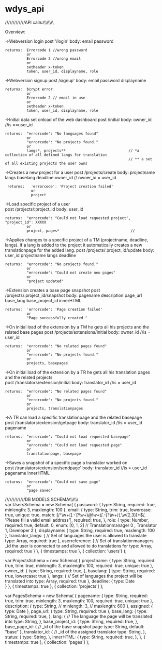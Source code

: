 # wdys_api

/////////////API calls:\\\\\\\\\\\\\\\

Overview:


->Webversion login
    post '/login'
    body: email
          password
  
    returns:  Errorcode 1 //wrong password
              or
              Errorcode 2 //wrong email
              or
              setheader x-token
              token, user_id, displayname, role
            
            
            
->Webversion signup
    post /signup'
    body: email
          password
          displayname
          
    returns:  bcrypt error
              or
              Errorcode 2 // email in use
              or
              setheader x-token
              token, user_id, displayname, role
  

->Initial data set onload of the web dashboard
    post /initial
    body: owner_id        //is ==user_id
    
    returns:  "errorcode": "No languages found"
              or
              "errorcode": "No projects found."
              or
              langs*, projects**                             // *a collection of all defined langs for translation 
                                                             // ** a set of all existing projects the user owns
    
->Creates a new project for a user
     post /projects/create
     body:  projectname
            langs
            baselang
            deadline
            owner_id                                         // owner_id = user_id
            
     returns:   'errorcode': 'Project creation failed'
                or
                project
                
->Load specific project of a user                
    post  /projects/:project_id
    body: user_id
    
    returns:  "errorcode": "Could not load requested project", "project_id": XXXXX
              or
              project, pages*                                 //
    
->Applies changes to a specific project of a TM (projectname, deadline, langs). If a lang is added to the project it automatically creates a new translationpage for the added lang. 
    post  /projects/:project_id/update
    body: user_id
          projectname
          langs
          deadline
          
    returns:  "errorcode": "No projects found."
              or
              "errorcode": "Could not create new pages"
              or
              "project updated"
              

->Extension creates a base page snapshot
    post  /projects/:project_id/snapshot
    body: pagename
          description
          page_url
          base_lang
          base_project_id
          innerHTML
          
    returns:  'errorcode': 'Page creation failed'
              or
              "Page successfully created."    
  
  
->On initial load of the extension by a TM he gets all his projects and the related base pages 
    post  /projects/extensions/initial
    body: owner_id              //is = user_id 
          
    returns:  "errorcode": "No related pages found"
              or
              "errorcode": "No projects found."
              or
              projects, basepages       
      
->On initial load of the extension by a TR he gets all his translation pages and the related projects    
    post    /translators/extension/initial
    body:   translator_id              //is = user_id    
          
    returns:  "errorcode": "No related pages found"
              or
              "errorcode": "No projects found."
              or
              projects, translationpages
              
->A TR can load a specific translationpage and the related basepage              
    post    /translators/extension/getpage
    body:   translator_id               //is = user_id    
            pagename
          
    returns:  "errorcode": "Could not load requested basepage"
              or
              "errorcode": "Could not load requested page"
              or
              translationpage, basepage
              
              
->Saves a snapshot of a specific page a translator worked on              
    post    /translators/extension/sendpage'
    body:   translator_id               //is = user_id    
            pagename
            innerHTML
          
    returns:  "errorcode": "Could not save page"
              or
              "page saved"    
              
              
              




/////////////DB MODELS SCHEMA\\\\\\\\\\\\\\\
var UsersSchema = new Schema(
  {
    password: { 
      type: String, 
      required: true, 
      minlength: 3, 
      maxlength: 100
    },
    email: { 
      type: String, 
      trim: true, 
      lowercase: true, 
      unique: true, 
      match: [/^\w+([\.-]?\w+)*@\w+([\.-]?\w+)*(\.\w{2,3})+$/, 'Please fill a valid email address'], 
      required: true, 
    },
    role: { 
      type: Number, 
      required: true, 
      default: 0,
      enum: [0, 1, 2]  // Translationmanager 0 , Translator 1, Developer 2
    },
    displayname: { 
      type: String, 
      required: true, 
      maxlength: 100
    },
    translator_langs: { // Set of languages the user is allowed to translate
      type: Array, 
      required: true
    }, 
    userreference: { // Set of translationmanagers _id the user is connected to and allowed to do translations for
      type: Array, 
      required: true
    }
  },
  { timestamps: true },
  { collection: 'users'}
);



var ProjectsSchema = new Schema(
  {
    projectname: { 
      type: String, 
      required: true, 
      trim: true,
      minlength: 3, 
      maxlength: 100,
      required: true,
      unique: true
    },
    owner_id: { 
      type: String, 
      required: true, 
    },
    baselang: { 
      type: String, 
      required: true, 
      lowercase: true
    },
    langs: { // Set of languages the project will be translated into
      type: Array, 
      required: true
    },
    deadline: { 
      type: Date      
    }
  },
  { timestamps: true },
  { collection: 'projects'}
);


var PagesSchema = new Schema(
  {
    pagename: { 
      type: String, 
      required: true, 
      trim: true,
      minlength: 3, 
      maxlength: 100,
      required: true,
      unique: true
    },
    description: { 
      type: String, 
      // minlength: 3, 
      // maxlength: 600
    },
    assigned: { 
      type: Date 
    },
    page_url: { 
      type: String,
      required: true
    },
    base_lang: { 
      type: String, 
      required: true, 
    },
    lang: { // The language the page will be translated into
      type: String, 
    }, 
    base_project_id: { 
      type: String, 
      required: true, 
    },
    base_page_id: { // _id of the base snapshot page
      type: String, 
      default: "base"
    },
    translator_id: { // _id of the assigned translator
      type: String, 
    },
    status: { 
      type: String,
    },
    innerHTML: { 
      type: String, 
      required: true, 
    },
  },
  { timestamps: true },
  { collection: 'pages'}
);
